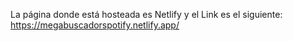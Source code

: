 La página donde está hosteada es Netlify y el Link es el siguiente: https://megabuscadorspotify.netlify.app/
